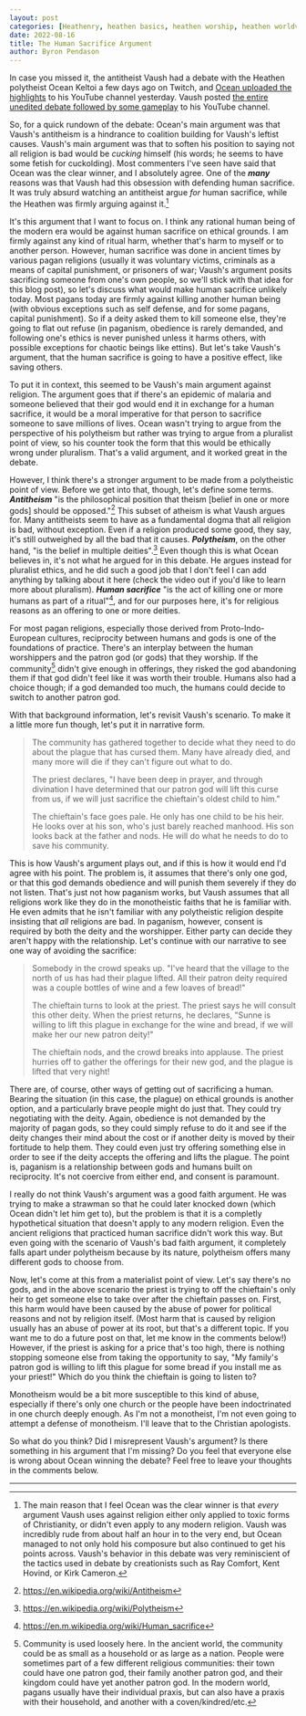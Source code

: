 ```yaml
---
layout: post
categories: [Heathenry, heathen basics, heathen worship, heathen worldview, reconstruction]
date: 2022-08-16
title: The Human Sacrifice Argument
author: Byron Pendason
---
```


In case you missed it, the antitheist Vaush had a debate with the Heathen polytheist Ocean Keltoi a few days ago on Twitch, and [Ocean uploaded the highlights](https://youtu.be/IoYNXbqDctI) to his YouTube channel yesterday. Vaush posted [the entire unedited debate followed by some gameplay](https://youtu.be/H011hBnJAkE) to his YouTube channel. 

So, for a quick rundown of the debate: Ocean's main argument was that Vaush's antitheism is a hindrance to coalition building for Vaush's leftist causes. Vaush's main argument was that to soften his position to saying not all religion is bad would be *cucking* himself (his words; he seems to have some fetish for cuckolding). Most commenters I've seen have said that Ocean was the clear winner, and I absolutely agree. One of the ***many*** reasons was that Vaush had this obsession with defending human sacrifice. It was truly absurd watching an antitheist argue *for* human sacrifice, while the Heathen was firmly arguing against it.[^5]

It's this argument that I want to focus on. I think any rational human being of the modern era would be against human sacrifice on ethical grounds. I am firmly against any kind of ritual harm, whether that's harm to myself or to another person. However, human sacrifice was done in ancient times by various pagan religions (usually it was voluntary victims, criminals as a means of capital punishment, or prisoners of war; Vaush's argument posits sacrificing someone from one's own people, so we'll stick with that idea for this blog post), so let's discuss what would make human sacrifice unlikely today. Most pagans today are firmly against killing another human being (with obvious exceptions such as self defense, and for some pagans, capital punishment). So if a deity asked them to kill someone else, they're going to flat out refuse (in paganism, obedience is rarely demanded, and following one's ethics is never punished unless it harms others, with possible exceptions for chaotic beings like ettins). But let's take Vaush's argument, that the human sacrifice is going to have a positive effect, like saving others.

To put it in context, this seemed to be Vaush's main argument against religion. The argument goes that if there's an epidemic of malaria and someone believed that their god would end it in exchange for a human sacrifice, it would be a moral imperative for that person to sacrifice someone to save millions of lives. Ocean wasn't trying to argue from the perspective of his polytheism but rather was trying to argue from a pluralist point of view, so his counter took the form that this would be ethically wrong under pluralism. That's a valid argument, and it worked great in the debate. 

However, I think there's a stronger argument to be made from a polytheistic point of view. Before we get into that, though, let's define some terms. ***Antitheism*** "is the philosophical position that theism [belief in one or more gods] should be opposed."[^1] This subset of atheism is what Vaush argues for. Many antitheists seem to have as a fundamental dogma that all religion is bad, without exception. Even if a religion produced some good, they say, it's still outweighed by all the bad that it causes. ***Polytheism***, on the other hand, "is the belief in multiple deities".[^2] Even though this is what Ocean believes in, it's not what he argued for in this debate. He argues instead for pluralist ethics, and he did such a good job that I don't feel I can add anything by talking about it here (check the video out if you'd like to learn more about pluralism). ***Human sacrifice*** "is the act of killing one or more humans as part of a ritual"[^3], and for our purposes here, it's for religious reasons as an offering to one or more deities.

For most pagan religions, especially those derived from Proto-Indo-European cultures, reciprocity between humans and gods is one of the foundations of practice. There's an interplay between the human worshippers and the patron god (or gods) that they worship. If the community[^4] didn't give enough in offerings, they risked the god abandoning them if that god didn't feel like it was worth their trouble. Humans also had a choice though; if a god demanded too much, the humans could decide to switch to another patron god.

With that background information, let's revisit Vaush's scenario. To make it a little more fun though, let's put it in narrative form.

> The community has gathered together to decide what they need to do about the plague that has cursed them. Many have already died, and many more will die if they can't figure out what to do.
> 
> The priest declares, "I have been deep in prayer, and through divination I have determined that our patron god will lift this curse from us, if we will just sacrifice the chieftain's oldest child to him."
> 
> The chieftain's face goes pale. He only has one child to be his heir. He looks over at his son, who's just barely reached manhood. His son looks back at the father and nods. He will do what he needs to do to save his community.

This is how Vaush's argument plays out, and if this is how it would end I'd agree with his point. The problem is, it assumes that there's only one god, or that this god demands obedience and will punish them severely if they do not listen. That's just not how paganism works, but Vaush assumes that all religions work like they do in the monotheistic faiths that he is familiar with. He even admits that he isn't familiar with any polytheistic religion despite insisting that *all* religions are bad. In paganism, however, consent is required by both the deity and the worshipper. Either party can decide they aren't happy with the relationship. Let's continue with our narrative to see one way of avoiding the sacrifice:

> Somebody in the crowd speaks up. "I've heard that the village to the north of us has had their plague lifted. All their patron deity required was a couple bottles of wine and a few loaves of bread!"
> 
> The chieftain turns to look at the priest. The priest says he will consult this other deity. When the priest returns, he declares, "Sunne is willing to lift this plague in exchange for the wine and bread, if we will make her our new patron deity!"
> 
> The chieftain nods, and the crowd breaks into applause. The priest hurries off to gather the offerings for their new god, and the plague is lifted that very night!

There are, of course, other ways of getting out of sacrificing a human. Bearing the situation (in this case, the plague) on ethical grounds is another option, and a particularly brave people might do just that. They could try negotiating with the deity. Again, obedience is not demanded by the majority of pagan gods, so they could simply refuse to do it and see if the deity changes their mind about the cost or if another deity is moved by their fortitude to help them. They could even just try offering something else in order to see if the deity accepts the offering and lifts the plague. The point is, paganism is a relationship between gods and humans built on reciprocity. It's not coercive from either end, and consent is paramount.

I really do not think Vaush's argument was a good faith argument. He was trying to make a strawman so that he could later knocked down (which Ocean didn't let him get to), but the problem is that it is a completly hypothetical situation that doesn't apply to any modern religion. Even the ancient religions that practiced human sacrifice didn't work this way. But even going with the scenario of Vaush's bad faith argument, it completely falls apart under polytheism because by its nature, polytheism offers many different gods to choose from.

Now, let's come at this from a materialist point of view. Let's say there's no gods, and in the above scenario the priest is trying to off the chieftain's only heir to get someone else to take over after the chieftain passes on. First, this harm would have been caused by the abuse of power for political reasons and not by religion itself. (Most harm that is caused by religion usually has an abuse of power at its root, but that's a different topic. If you want me to do a future post on that, let me know in the comments below!) However, if the priest is asking for a price that's too high, there is nothing stopping someone else from taking the opportunity to say, "My family's patron god is willing to lift this plague for some bread if you install me as your priest!" Which do you think the chieftain is going to listen to?

Monotheism would be a bit more susceptible to this kind of abuse, especially if there's only one church or the people have been indoctrinated in one church deeply enough. As I'm not a monotheist, I'm not even going to attempt a defense of monotheism. I'll leave that to the Christian apologists.

So what do you think? Did I misrepresent Vaush's argument? Is there something in his argument that I'm missing? Do you feel that everyone else is wrong about Ocean winning the debate? Feel free to leave your thoughts in the comments below.

---
[^1]: https://en.wikipedia.org/wiki/Antitheism

[^2]: https://en.wikipedia.org/wiki/Polytheism

[^3]: https://en.m.wikipedia.org/wiki/Human_sacrifice

[^4]: Community is used loosely here. In the ancient world, the community could be as small as a household or as large as a nation. People were sometimes part of a few different religious communities: their town could have one patron god, their family another patron god, and their kingdom could have yet another patron god. In the modern world, pagans usually have their individual praxis, but can also have a praxis with their household, and another with a coven/kindred/etc.

[^5]: The main reason that I feel Ocean was the clear winner is that *every* argument Vaush uses against religion either only applied to toxic forms of Christianity, or didn't even apply to any modern religion. Vaush was incredibly rude from about half an hour in to the very end, but Ocean managed to not only hold his composure but also continued to get his points across. Vaush's behavior in this debate was very reminiscient of the tactics used in debate by creationists such as Ray Comfort, Kent Hovind, or Kirk Cameron.
